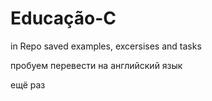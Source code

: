 # Educação-C #

in Repo saved examples, excersises and tasks

пробуем перевести на английский язык

ещё раз

